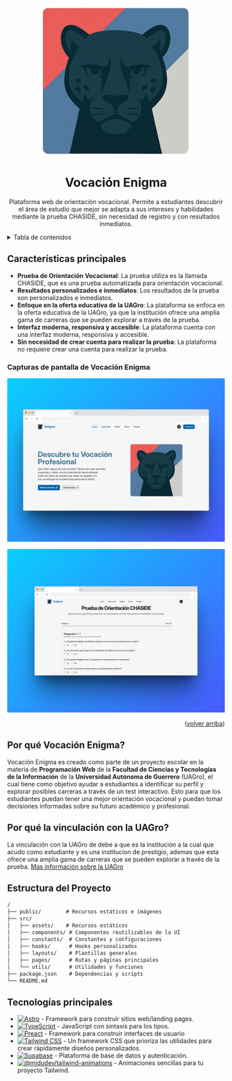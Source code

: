 <div align="center">

<img src="https://raw.githubusercontent.com/hrdelarosa/vocacion-enigma/master/public/enigma.webp" alt="Logo de Vocación Enigma" width="350"/>

# Vocación Enigma

Plataforma web de orientación vocacional. Permite a estudiantes descubrir el área de estudio que mejor se adapta a sus intereses y habilidades mediante la prueba CHASIDE, sin necesidad de registro y con resultados inmediatos.

</div>

<details>
<summary>Tabla de contenidos</summary>

- [Vocación Enigma](#vocación-enigma)
  - [Características principales](#características-principales)
    - [Capturas de pantalla de Vocación Enigma](#capturas-de-pantalla-de-vocación-enigma)
  - [Por qué Vocación Enigma?](#por-qué-vocación-enigma)
  - [Por qué la vinculación con la UAGro?](#por-qué-la-vinculación-con-la-uagro)
  - [Estructura del Proyecto](#estructura-del-proyecto)
  - [Tecnologías principales](#tecnologías-principales)

</details>

## Características principales

- **Prueba de Orientación Vocacional**: La prueba utiliza es la llamada CHASIDE, que es una prueba automatizada para orientación vocacional.
- **Resultados personalizados e inmediatos**: Los resultados de la prueba son personalizados e inmediatos.
- **Enfoque en la oferta educativa de la UAGro**: La plataforma se enfoca en la oferta educativa de la UAGro, ya que la institución ofrece una amplia gama de carreras que se pueden explorar a través de la prueba.
- **Interfaz moderna, responsiva y accesible**: La plataforma cuenta con una interfaz moderna, responsiva y accesible.
- **Sin necesidad de crear cuenta para realizar la prueba**: La plataforma no requiere crear una cuenta para realizar la prueba.

### Capturas de pantalla de Vocación Enigma

![Captura de pantalla home](https://raw.githubusercontent.com/hrdelarosa/vocacion-enigma/master/public/screenshots/home.png)

![Captura de pantalla prueba](https://raw.githubusercontent.com/hrdelarosa/vocacion-enigma/master/public/screenshots/test.png)

<p align="right">(<a href="#readme-top">volver arriba</a>)</p>

## Por qué Vocación Enigma?

Vocación Enigma es creado como parte de un proyecto escolar en la materia de **Programación Web** de la **Facultad de Ciencias y Tecnologías de la Información** de la **Universidad Autónoma de Guerrero** (UAGro), el cual tiene como objetivo ayudar a estudiantes a identificar su perfil y explorar posibles carreras a través de un test interactivo. Esto para que los estudiantes puedan tener una mejor orientación vocacional y puedan tomar decisiones informadas sobre su futuro académico y profesional.

## Por qué la vinculación con la UAGro?

La vinculación con la UAGro de debe a que es la institución a la cual que acudo como estudiante y es una institucion de prestigio, ademas que esta ofrece una amplia gama de carreras que se pueden explorar a través de la prueba. [Mas información sobre la UAGro](https://uagro.mx/)

## Estructura del Proyecto

```
/
├── public/        # Recursos estáticos e imágenes
├── src/
│   ├── assets/    # Recursos estáticos
│   ├── components/ # Componentes reutilizables de la UI
│   ├── constants/  # Constantes y configuraciones
│   ├── hooks/      # Hooks personalizados
│   ├── layouts/    # Plantillas generales
│   ├── pages/      # Rutas y páginas principales
│   └── utils/      # Utilidades y funciones
├── package.json    # Dependencias y scripts
└── README.md
```

## Tecnologías principales

- [![Astro][Astro-badge]][Astro-url] - Framework para construir sitios web/landing pages.
- [![TypeScript][TypeScript-badge]][TypeScript-url] - JavaScript con sintaxis para los tipos.
- [![Preact][React-badge]][React-url] - Framework para construir interfaces de usuario
- [![Tailwind CSS][Tailwind-badge]][Tailwind-url] - Un framework CSS que prioriza las utilidades para crear rápidamente diseños personalizados.
- [![Supabase][Supabase-badge]][Supabase-url] - Plataforma de base de datos y autenticación.
- [![@midudev/tailwind-animations][animations-badge]][animations-url] - Animaciones sencillas para tu proyecto Tailwind.

[Astro-url]: https://astro.build/
[Astro-badge]: https://img.shields.io/badge/Astro-BC52EE?logo=astro&logoColor=fff
[TypeScript-url]: https://www.typescriptlang.org/
[TypeScript-badge]: https://shields.io/badge/TypeScript-3178C6?logo=TypeScript&logoColor=FFF
[React-url]: https://preactjs.com/
[React-badge]: https://img.shields.io/badge/-React-45b8d8?style=flat-square&logo=react&logoColor=white
[Tailwind-url]: https://tailwindcss.com/
[Tailwind-badge]: https://img.shields.io/badge/-Tailwind%20CSS-38B2AC?style=flat-square&logo=tailwind-css&logoColor=white
[Supabase-url]: https://supabase.com/
[Supabase-badge]: https://shields.io/badge/supabase-black?logo=supabase&style=for-the-badge%22
[animations-url]: https://tailwindcss-animations.vercel.app/
[animations-badge]: https://img.shields.io/badge/@midudev/tailwind-animations-ff69b4?style=for-the-badge&logo=node.js&logoColor=white&color=blue
